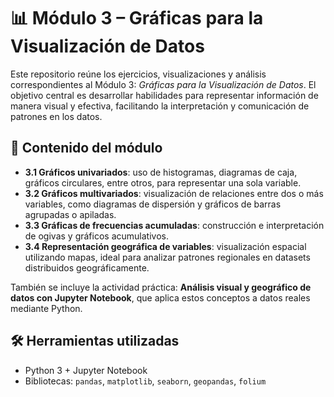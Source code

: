 # 📊 Módulo 3 – Gráficas para la Visualización de Datos

Este repositorio reúne los ejercicios, visualizaciones y análisis correspondientes al Módulo 3: *Gráficas para la Visualización de Datos*. El objetivo central es desarrollar habilidades para representar información de manera visual y efectiva, facilitando la interpretación y comunicación de patrones en los datos.

## 📘 Contenido del módulo

- **3.1 Gráficos univariados**: uso de histogramas, diagramas de caja, gráficos circulares, entre otros, para representar una sola variable.
- **3.2 Gráficos multivariados**: visualización de relaciones entre dos o más variables, como diagramas de dispersión y gráficos de barras agrupadas o apiladas.
- **3.3 Gráficas de frecuencias acumuladas**: construcción e interpretación de ogivas y gráficos acumulativos.
- **3.4 Representación geográfica de variables**: visualización espacial utilizando mapas, ideal para analizar patrones regionales en datasets distribuidos geográficamente.

También se incluye la actividad práctica: **Análisis visual y geográfico de datos con Jupyter Notebook**, que aplica estos conceptos a datos reales mediante Python.

## 🛠️ Herramientas utilizadas

- Python 3 + Jupyter Notebook  
- Bibliotecas: `pandas`, `matplotlib`, `seaborn`, `geopandas`, `folium`

